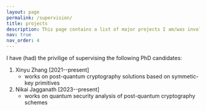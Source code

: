 ```yaml
---
layout: page
permalink: /supervision/
title: projects
description: This page contains a list of major projects I am/was involved in.
nav: true
nav_order: 4
---
```


I have (had) the privilige of supervising the following PhD candidates:

1. Xinyu Zhang \[2021--present\]
	- works on post-quantum cryptography solutions based on symmetic-key primitives
2. Nikai Jagganath \[2023--present\]
	- works on quantum security analysis of post-quantum cryptography schemes 
